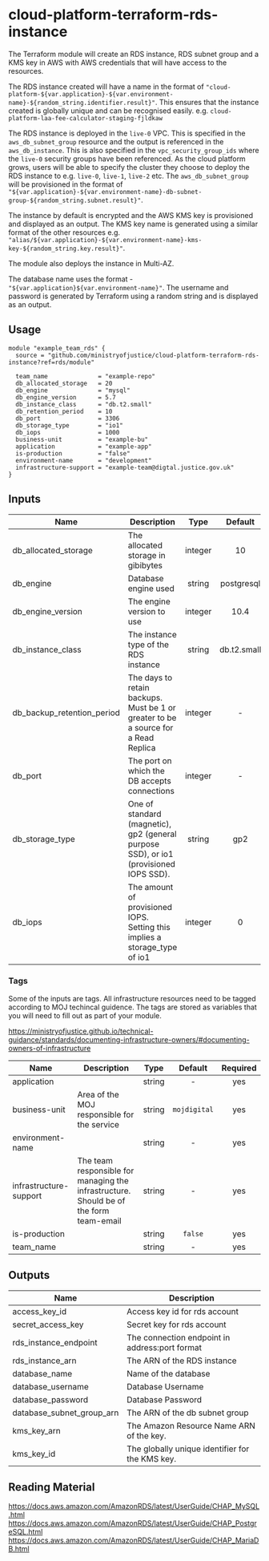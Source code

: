 # cloud-platform-terraform-rds-instance
The Terraform module will create an RDS instance, RDS subnet group and a KMS key in AWS with AWS credentials that will have access to the resources. 

The RDS instance created will have a name in the format of `"cloud-platform-${var.application}-${var.environment-name}-${random_string.identifier.result}"`. This ensures that the instance created is globally unique and can be recognised easily. e.g. `cloud-platform-laa-fee-calculator-staging-fjldkaw` 

The RDS instance is deployed in the `live-0` VPC. This is specified in the `aws_db_subnet_group` resource and the output is referenced in the `aws_db_instance`. This is also specified in the `vpc_security_group_ids` where the `live-0` security groups have been referenced. As the cloud platform grows, users will be able to specify the cluster they choose to deploy the RDS instance to e.g. `live-0`, `live-1`, `live-2` etc. The `aws_db_subnet_group` will be provisioned in the format of `"${var.application}-${var.environment-name}-db-subnet-group-${random_string.subnet.result}"`. 

The instance by default is encrypted and the AWS KMS key is provisioned and displayed as an output. The KMS key name is generated using a similar format of the other resources e.g. `"alias/${var.application}-${var.environment-name}-kms-key-${random_string.key.result}"`. 

The module also deploys the instance in Multi-AZ.

The database name uses the format - `"${var.application}${var.environment-name}"`. The username and password is generated by Terraform using a random string and is displayed as an output. 

## Usage

```hcl
module "example_team_rds" {
  source = "github.com/ministryofjustice/cloud-platform-terraform-rds-instance?ref=rds/module"

  team_name              = "example-repo"
  db_allocated_storage   = 20
  db_engine              = "mysql"
  db_engine_version      = 5.7
  db_instance_class      = "db.t2.small"
  db_retention_period    = 10
  db_port                = 3306
  db_storage_type        = "io1"
  db_iops                = 1000
  business-unit          = "example-bu"
  application            = "example-app"
  is-production          = "false"
  environment-name       = "development"
  infrastructure-support = "example-team@digtal.justice.gov.uk"
}
```
## Inputs

| Name | Description | Type | Default | Required |
|------|-------------|:----:|:-----:|:-----:|
| db_allocated_storage | The allocated storage in gibibytes | integer | 10 | no |
| db_engine | Database engine used | string | postgresql | no |
| db_engine_version | The engine version to use | integer | 10.4 | no |
| db_instance_class | The instance type of the RDS instance | string | db.t2.small | no |
| db_backup_retention_period | The days to retain backups. Must be 1 or greater to be a source for a Read Replica | integer | - | yes
| db_port | The port on which the DB accepts connections | integer | - | no |
| db_storage_type | One of standard (magnetic), gp2 (general purpose SSD), or io1 (provisioned IOPS SSD). | string | gp2 | no |
| db_iops | The amount of provisioned IOPS. Setting this implies a storage_type of io1 | integer | 0 | Required if 'db_storage_type' is set to io1 |


### Tags

Some of the inputs are tags. All infrastructure resources need to be tagged according to MOJ techincal guidence. The tags are stored as variables that you will need to fill out as part of your module.

https://ministryofjustice.github.io/technical-guidance/standards/documenting-infrastructure-owners/#documenting-owners-of-infrastructure

| Name | Description | Type | Default | Required |
|------|-------------|:----:|:-----:|:-----:|
| application |  | string | - | yes |
| business-unit | Area of the MOJ responsible for the service | string | `mojdigital` | yes |
| environment-name |  | string | - | yes |
| infrastructure-support | The team responsible for managing the infrastructure. Should be of the form team-email | string | - | yes |
| is-production |  | string | `false` | yes |
| team_name |  | string | - | yes |

## Outputs

| Name | Description |
|------|-------------|
| access_key_id | Access key id for rds account |
| secret_access_key | Secret key for rds account |
| rds_instance_endpoint | The connection endpoint in address:port format |
| rds_instance_arn | The ARN of the RDS instance |
| database_name | Name of the database |
| database_username | Database Username |
| database_password | Database Password |
| database_subnet_group_arn | The ARN of the db subnet group |
| kms_key_arn | The Amazon Resource Name ARN of the key. |
| kms_key_id | The globally unique identifier for the KMS key. |


## Reading Material

https://docs.aws.amazon.com/AmazonRDS/latest/UserGuide/CHAP_MySQL.html
https://docs.aws.amazon.com/AmazonRDS/latest/UserGuide/CHAP_PostgreSQL.html
https://docs.aws.amazon.com/AmazonRDS/latest/UserGuide/CHAP_MariaDB.html
